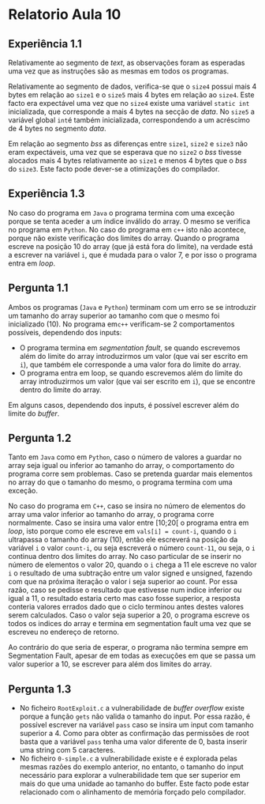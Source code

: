 # Relatorio Aula 10

## Experiência 1.1

Relativamente ao segmento de _text_, as observações foram as esperadas uma vez que as instruções são as mesmas em todos os programas. 

Relativamente ao segmento de dados, verifica-se que o `size4` possui mais 4 bytes em relação ao `size1` e o `size5` mais 4 bytes em relação ao `size4`. Este facto era expectável uma vez que no `size4` existe uma variável `static int` inicializada, que corresponde a mais 4 bytes na secção de _data_. No `size5` a variável global `int`é também inicializada, correspondendo a um acréscimo  de 4 bytes no segmento _data_.

Em relação ao segmento _bss_ as diferenças entre `size1`, `size2` e `size3` não eram expectáveis, uma vez que se esperava que no `size2` o _bss_ tivesse alocados mais 4 bytes relativamente ao `size1` e menos 4 bytes que o _bss_ do `size3`. Este facto pode dever-se a otimizações do compilador.



## Experiência 1.3

No caso do programa em `Java` o programa termina com uma exceção porque se tenta aceder a um índice inválido do array. O mesmo se verifica no programa em `Python`. No caso do programa em `c++` isto não acontece, porque não existe verificação dos limites do array. Quando o programa escreve na posição 10 do array (que já está fora do limite), na verdade está a escrever na variável `i`, que é mudada para o valor 7, e por isso o programa entra em _loop_. 



## Pergunta 1.1

Ambos os programas (`Java` e `Python`) terminam com um erro se se introduzir um tamanho do array superior ao tamanho com que o mesmo foi inicializado (10). No programa em`c++` verificam-se 2 comportamentos possíveis, dependendo dos inputs:

- O programa termina em _segmentation fault_, se quando escrevemos além do limite do array introduzirmos um valor (que vai ser escrito em `i`), que também ele corresponde a uma valor fora do limite do array.
- O programa entra em loop,  se quando escrevemos além do limite do array introduzirmos um valor (que vai ser escrito em `i`), que se encontre dentro do limite do array. 

Em alguns casos, dependendo dos inputs, é possível escrever além do limite do _buffer_. 



## Pergunta 1.2

 Tanto em `Java` como em `Python`, caso o número de valores a guardar no array seja igual ou inferior ao tamanho do array, o comportamento do programa corre sem problemas. Caso se pretenda guardar mais elementos no array do que o tamanho do mesmo, o programa termina com uma exceção.

No caso do programa em `C++`, caso se insira no número de elementos do array uma valor inferior ao tamanho do array, o programa corre normalmente. Caso se insira uma valor entre [10;20[ o programa entra em _loop_, isto porque como ele escreve em `vals[i] = count-i`, quando o `i` ultrapassa o tamanho do array (10), então ele escreverá na posição da variável `i` o valor `count-i`, ou seja escreverá o número `count-11`, ou seja, o `i` continua dentro dos limites do array.  No caso particular de se inserir no número de elementos o valor 20, quando o `i` chega a 11 ele escreve no valor `i` o resultado de uma subtração entre um valor signed e unsigned, fazendo com que na próxima iteração o valor i seja superior ao count. Por essa razão, caso se pedisse o resultado que estivesse num indice inferior ou igual a 11, o resultado estaria certo mas caso fosse superior, a resposta conteria valores errados dado que o ciclo terminou antes destes valores serem calculados. Caso o valor seja superior a 20, o programa escreve os todos os indices do array e termina em segmentation fault uma vez que se escreveu no endereço de retorno.

Ao contrário do que seria de esperar, o programa não termina sempre em Segmentation Fault, apesar de em todas as execuções em que se passa um valor superior a 10, se escrever para além dos limites do array.



## Pergunta 1.3

- No ficheiro `RootExploit.c` a vulnerabilidade de _buffer overflow_ existe porque a função `gets` não valida o tamanho do input. Por essa razão, é possível escrever na variável `pass` caso se insira um input com tamanho superior a 4. Como para obter as confirmação das permissões de root basta que a variável `pass` tenha uma valor diferente de 0, basta inserir uma string com 5 caracteres. 
- No ficheiro `0-simple.c` a vulnerabilidade existe e é explorada pelas mesmas razões do exemplo anterior, no entanto, o tamanho do input necessário para explorar a vulnerabilidade tem que ser superior em mais do que uma unidade ao tamanho do buffer. Este facto pode estar relacionado com o alinhamento de memória forçado pelo compilador. 